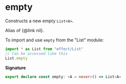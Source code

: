 # empty

Constructs a new empty `List<A>`.

Alias of {@link nil}.

To import and use `empty` from the "List" module:

```ts
import * as List from "effect/List"
// Can be accessed like this
List.empty
```

**Signature**

```ts
export declare const empty: <A = never>() => List<A>
```

